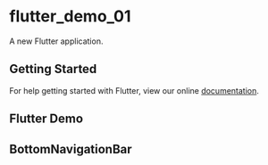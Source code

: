 # flutter_demo_01

A new Flutter application.

## Getting Started

For help getting started with Flutter, view our online
[documentation](https://flutter.io/).

## Flutter Demo

## BottomNavigationBar
